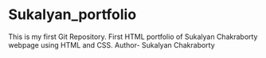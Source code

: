 # Sukalyan_portfolio
This is my first Git Repository.
First HTML portfolio of Sukalyan Chakraborty webpage using HTML and CSS.
Author- Sukalyan Chakraborty

